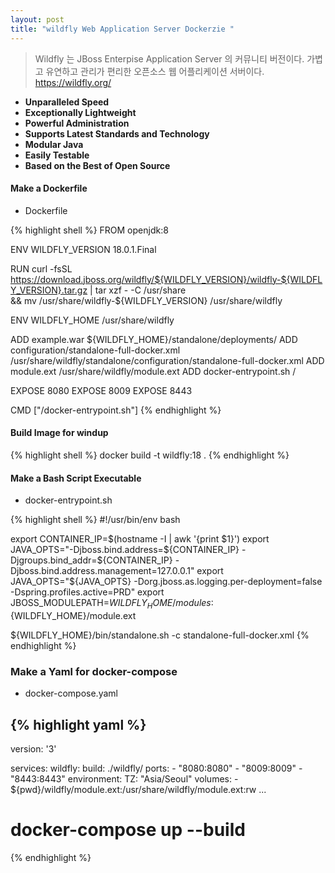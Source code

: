 ```yaml
---
layout: post
title: "wildfly Web Application Server Dockerzie "
---
```


> Wildfly 는 JBoss Enterpise Application Server 의 커뮤니티 버전이다.
> 가볍고 유연하고 관리가 편리한 오픈소스 웹 어플리케이션 서버이다.
> https://wildfly.org/ <BR>

* **Unparalleled Speed** 
* **Exceptionally Lightweight**
* **Powerful Administration**
* **Supports Latest Standards and Technology**
* **Modular Java**
* **Easily Testable**
* **Based on the Best of Open Source**


#### Make a Dockerfile
* Dockerfile

{% highlight shell %}
FROM openjdk:8

ENV WILDFLY_VERSION 18.0.1.Final

RUN curl -fsSL https://download.jboss.org/wildfly/${WILDFLY_VERSION}/wildfly-${WILDFLY_VERSION}.tar.gz | tar xzf - -C /usr/share \
  && mv /usr/share/wildfly-${WILDFLY_VERSION} /usr/share/wildfly

ENV WILDFLY_HOME /usr/share/wildfly

ADD example.war ${WILDFLY_HOME}/standalone/deployments/
ADD configuration/standalone-full-docker.xml /usr/share/wildfly/standalone/configuration/standalone-full-docker.xml
ADD module.ext /usr/share/wildfly/module.ext
ADD docker-entrypoint.sh /

EXPOSE 8080
EXPOSE 8009
EXPOSE 8443

CMD ["/docker-entrypoint.sh"]
{% endhighlight %}

#### Build Image for windup

{% highlight shell %}
docker build -t wildfly:18 .
{% endhighlight %}

#### Make a Bash Script Executable 
* docker-entrypoint.sh

{% highlight shell %}
#!/usr/bin/env bash

export CONTAINER_IP=$(hostname -I | awk '{print $1}')
export JAVA_OPTS="-Djboss.bind.address=${CONTAINER_IP} -Djgroups.bind_addr=${CONTAINER_IP} -Djboss.bind.address.management=127.0.0.1"
export JAVA_OPTS="${JAVA_OPTS} -Dorg.jboss.as.logging.per-deployment=false -Dspring.profiles.active=PRD"
export JBOSS_MODULEPATH=${WILDFLY_HOME}/modules:${WILDFLY_HOME}/module.ext

${WILDFLY_HOME}/bin/standalone.sh -c standalone-full-docker.xml
{% endhighlight %}

### Make a Yaml for docker-compose 
* docker-compose.yaml

{% highlight yaml %}
---
version: '3'

services:
  wildfly:
    build: ./wildfly/
    ports:
        - "8080:8080"
        - "8009:8009"
        - "8443:8443"
    environment:
        TZ: "Asia/Seoul"
    volumes: 
        - ${pwd}/wildfly/module.ext:/usr/share/wildfly/module.ext:rw 
...
# docker-compose up --build
{% endhighlight %}
